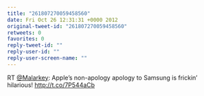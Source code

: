 ```yaml
---
title: "261807270059458560"
date: Fri Oct 26 12:31:31 +0000 2012
original-tweet-id: "261807270059458560"
retweets: 0
favorites: 0
reply-tweet-id: ""
reply-user-id: ""
reply-user-screen-name: ""
---
```

RT <a href="https://twitter.com/Malarkey">@Malarkey</a>: Apple’s non-apology apology to Samsung is frickin’ hilarious! http://t.co/7P544aCb
